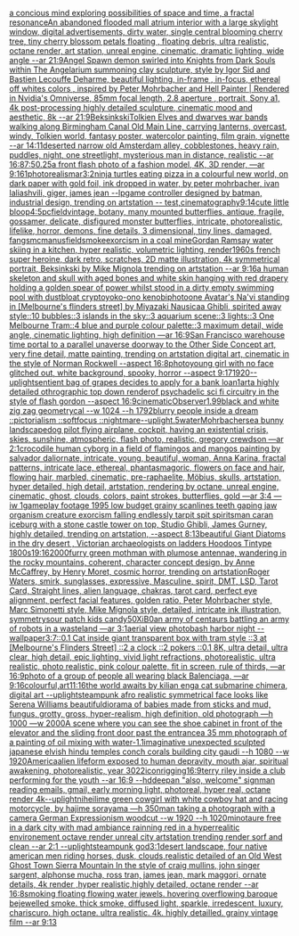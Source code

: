 [a concious mind exploring possibilities of space and time, a fractal resonance](https://www.ebank.nz/aiartgenerator?category=a%20concious%20mind%20exploring%20possibilities%20of%20space%20and%20time%2C%20a%20fractal%20resonance)[An abandoned flooded mall atrium interior with a large skylight window, digital advertisements, dirty water, single central blooming cherry tree, tiny cherry blossom petals floating , floating debris, ultra realistic, octane render, art station, unreal engine, cinematic, dramatic lighting, wide angle --ar 21:9](https://www.ebank.nz/aiartgenerator?category=An%20abandoned%20flooded%20mall%20atrium%20interior%20with%20a%20large%20skylight%20window%2C%20digital%20advertisements%2C%20dirty%20water%2C%20single%20central%20blooming%20cherry%20tree%2C%20tiny%20cherry%20blossom%20petals%20floating%20%2C%20floating%20debris%2C%20ultra%20realistic%2C%20octane%20render%2C%20art%20station%2C%20unreal%20engine%2C%20cinematic%2C%20dramatic%20lighting%2C%20wide%20angle%20--ar%2021%3A9)[Angel Spawn demon swirled into Knights from Dark Souls within The Angelarium summoning clay sculpture, style by Igor Sid and Bastien Lecouffe Deharme, beautiful lighting, in-frame , in-focus, ethereal off whites colors , inspired by Peter Mohrbacher and Hell Painter | Rendered in Nvidia's Omniverse, 85mm focal length, 2.8 aperture , portrait, Sony a1, 4k post-processing highly detailed sculpture, cinematic mood and aesthetic, 8k --ar 21:9](https://www.ebank.nz/aiartgenerator?category=Angel%20Spawn%20demon%20swirled%20into%20Knights%20from%20Dark%20Souls%20within%20The%20Angelarium%20summoning%20clay%20sculpture%2C%20style%20by%20Igor%20Sid%20and%20Bastien%20Lecouffe%20Deharme%2C%20beautiful%20lighting%2C%20in-frame%20%2C%20in-focus%2C%20ethereal%20off%20whites%20colors%20%2C%20inspired%20by%20Peter%20Mohrbacher%20and%20Hell%20Painter%20%7C%20Rendered%20in%20Nvidia%27s%20Omniverse%2C%2085mm%20focal%20length%2C%202.8%20aperture%20%2C%20portrait%2C%20Sony%20a1%2C%204k%20post-processing%20highly%20detailed%20sculpture%2C%20cinematic%20mood%20and%20aesthetic%2C%208k%20--ar%2021%3A9)[Beksinkski](https://www.ebank.nz/aiartgenerator?category=Beksinkski)[Tolkien Elves and dwarves war bands walking along Birmingham Canal Old Main Line, carrying lanterns, overcast, windy, Tolkien world, fantasy poster, watercolor painting, film grain, vignette --ar 14:11](https://www.ebank.nz/aiartgenerator?category=Tolkien%20Elves%20and%20dwarves%20war%20bands%20walking%20along%20Birmingham%20Canal%20Old%20Main%20Line%2C%20carrying%20lanterns%2C%20overcast%2C%20windy%2C%20Tolkien%20world%2C%20fantasy%20poster%2C%20watercolor%20painting%2C%20film%20grain%2C%20vignette%20--ar%2014%3A11)[deserted narrow old Amsterdam alley, cobblestones, heavy rain, puddles, night, one streetlight, mysterious man in distance, realistic --ar 16:8](https://www.ebank.nz/aiartgenerator?category=deserted%20narrow%20old%20Amsterdam%20alley%2C%20cobblestones%2C%20heavy%20rain%2C%20puddles%2C%20night%2C%20one%20streetlight%2C%20mysterious%20man%20in%20distance%2C%20realistic%20--ar%2016%3A8)[7:5](https://www.ebank.nz/aiartgenerator?category=7%3A5)[0.25](https://www.ebank.nz/aiartgenerator?category=0.25)[a front flash photo of a fashion model, 4K, 3D render, —ar 9:16](https://www.ebank.nz/aiartgenerator?category=a%20front%20flash%20photo%20of%20a%20fashion%20model%2C%204K%2C%203D%20render%2C%20%E2%80%94ar%209%3A16)[1](https://www.ebank.nz/aiartgenerator?category=1)[photorealism](https://www.ebank.nz/aiartgenerator?category=photorealism)[ar3:2](https://www.ebank.nz/aiartgenerator?category=ar3%3A2)[ninja turtles eating pizza in a colourful new world, on dark paper with gold foil, ink dropped in water, by peter mohrbacher, ivan laliashvili, giger, james jean --lp](https://www.ebank.nz/aiartgenerator?category=ninja%20turtles%20eating%20pizza%20in%20a%20colourful%20new%20world%2C%20on%20dark%20paper%20with%20gold%20foil%2C%20ink%20dropped%20in%20water%2C%20by%20peter%20mohrbacher%2C%20ivan%20laliashvili%2C%20giger%2C%20james%20jean%20--lp)[game controller designed by batman, industrial design, trending on artstation -- test](https://www.ebank.nz/aiartgenerator?category=game%20controller%20designed%20by%20batman%2C%20industrial%20design%2C%20trending%20on%20artstation%20--%20test)[,cinematography](https://www.ebank.nz/aiartgenerator?category=%2Ccinematography)[9:14](https://www.ebank.nz/aiartgenerator?category=9%3A14)[cute little bloop](https://www.ebank.nz/aiartgenerator?category=cute%20little%20bloop)[4:5](https://www.ebank.nz/aiartgenerator?category=4%3A5)[pc](https://www.ebank.nz/aiartgenerator?category=pc)[field](https://www.ebank.nz/aiartgenerator?category=field)[vintage, botany, many mounted butterflies, antique, fragile, gossamer, delicate, disfigured monster butterflies, intricate, photorealistic, lifelike, horror, demons, fine details, 3 dimensional, tiny lines, damaged, fangs](https://www.ebank.nz/aiartgenerator?category=vintage%2C%20botany%2C%20many%20mounted%20butterflies%2C%20antique%2C%20fragile%2C%20gossamer%2C%20delicate%2C%20disfigured%20monster%20butterflies%2C%20intricate%2C%20photorealistic%2C%20lifelike%2C%20horror%2C%20demons%2C%20fine%20details%2C%203%20dimensional%2C%20tiny%20lines%2C%20damaged%2C%20fangs)[mcmanus](https://www.ebank.nz/aiartgenerator?category=mcmanus)[field](https://www.ebank.nz/aiartgenerator?category=field)[smoke](https://www.ebank.nz/aiartgenerator?category=smoke)[exorcism in a coal mine](https://www.ebank.nz/aiartgenerator?category=exorcism%20in%20a%20coal%20mine)[Gordan Ramsay water skiing in a kitchen, hyper realistic, volumetric lighting, render](https://www.ebank.nz/aiartgenerator?category=Gordan%20Ramsay%20water%20skiing%20in%20a%20kitchen%2C%20hyper%20realistic%2C%20volumetric%20lighting%2C%20render)[1960s french super heroine, dark retro, scratches, 2D matte illustration, 4k symmetrical portrait, Beksinkski by Mike Mignola trending on artstation --ar 9:16](https://www.ebank.nz/aiartgenerator?category=1960s%20french%20super%20heroine%2C%20dark%20retro%2C%20scratches%2C%202D%20matte%20illustration%2C%204k%20symmetrical%20portrait%2C%20Beksinkski%20by%20Mike%20Mignola%20trending%20on%20artstation%20--ar%209%3A16)[a  human skeleton and skull with aged bones and white skin hanging with red drapery holding a golden spear of power whilst stood in a dirty empty swimming pool with dust](https://www.ebank.nz/aiartgenerator?category=a%20%20human%20skeleton%20and%20skull%20with%20aged%20bones%20and%20white%20skin%20hanging%20with%20red%20drapery%20holding%20a%20golden%20spear%20of%20power%20whilst%20stood%20in%20a%20dirty%20empty%20swimming%20pool%20with%20dust)[bloat crypto](https://www.ebank.nz/aiartgenerator?category=bloat%20crypto)[yoko-ono kenobi](https://www.ebank.nz/aiartgenerator?category=yoko-ono%20kenobi)[photo](https://www.ebank.nz/aiartgenerator?category=photo)[one Avatar's Na'vi standing in [Melbourne's flinders street] by Miyazaki Nausicaa Ghibli, spirited away style::10 bubbles::3 islands in the sky::3 aquarium scene::3 lights::3 One Melbourne Tram::4 blue and purple colour palette::3 maximum detail, wide angle, cinematic lighting, high definition —ar 16:9](https://www.ebank.nz/aiartgenerator?category=one%20Avatar%27s%20Na%27vi%20standing%20in%20%5BMelbourne%27s%20flinders%20street%5D%20by%20Miyazaki%20Nausicaa%20Ghibli%2C%20spirited%20away%20style%3A%3A10%20bubbles%3A%3A3%20islands%20in%20the%20sky%3A%3A3%20aquarium%20scene%3A%3A3%20lights%3A%3A3%20One%20Melbourne%20Tram%3A%3A4%20blue%20and%20purple%20colour%20palette%3A%3A3%20maximum%20detail%2C%20wide%20angle%2C%20cinematic%20lighting%2C%20high%20definition%20%E2%80%94ar%2016%3A9)[San Francisco warehouse time portal to a parallel unaverse doorway to the Other Side Concept art, very fine detail, matte painting, trending on artstation digital art, cinematic in the style of Norman Rockwell  --aspect 16:8](https://www.ebank.nz/aiartgenerator?category=San%20Francisco%20warehouse%20time%20portal%20to%20a%20parallel%20unaverse%20doorway%20to%20the%20Other%20Side%20Concept%20art%2C%20very%20fine%20detail%2C%20matte%20painting%2C%20trending%20on%20artstation%20digital%20art%2C%20cinematic%20in%20the%20style%20of%20Norman%20Rockwell%20%20--aspect%2016%3A8)[photo](https://www.ebank.nz/aiartgenerator?category=photo)[young girl with no face glitched out, white background, spooky, horror --aspect 9:17](https://www.ebank.nz/aiartgenerator?category=young%20girl%20with%20no%20face%20glitched%20out%2C%20white%20background%2C%20spooky%2C%20horror%20--aspect%209%3A17)[1920](https://www.ebank.nz/aiartgenerator?category=1920)[--uplight](https://www.ebank.nz/aiartgenerator?category=--uplight)[sentient bag of grapes decides to apply for a bank loan](https://www.ebank.nz/aiartgenerator?category=sentient%20bag%20of%20grapes%20decides%20to%20apply%20for%20a%20bank%20loan)[1](https://www.ebank.nz/aiartgenerator?category=1)[art](https://www.ebank.nz/aiartgenerator?category=art)[a highly detailed othrographic top down renderof psychadelic sci fi circuitry in the style of flash gordon --aspect 16:9](https://www.ebank.nz/aiartgenerator?category=a%20highly%20detailed%20othrographic%20top%20down%20renderof%20psychadelic%20sci%20fi%20circuitry%20in%20the%20style%20of%20flash%20gordon%20--aspect%2016%3A9)[cinematic](https://www.ebank.nz/aiartgenerator?category=cinematic)[Observer](https://www.ebank.nz/aiartgenerator?category=Observer)[1.99](https://www.ebank.nz/aiartgenerator?category=1.99)[black and white zig zag  geometrycal --w 1024 --h 1792](https://www.ebank.nz/aiartgenerator?category=black%20and%20white%20zig%20zag%20%20geometrycal%20--w%201024%20--h%201792)[blurry people inside a dream ::pictorialism ::softfocus ::nightmare](https://www.ebank.nz/aiartgenerator?category=blurry%20people%20inside%20a%20dream%20%3A%3Apictorialism%20%3A%3Asoftfocus%20%3A%3Anightmare)[--uplight](https://www.ebank.nz/aiartgenerator?category=--uplight)[.5](https://www.ebank.nz/aiartgenerator?category=.5)[water](https://www.ebank.nz/aiartgenerator?category=water)[Mohrbacher](https://www.ebank.nz/aiartgenerator?category=Mohrbacher)[sea bunny landscape](https://www.ebank.nz/aiartgenerator?category=sea%20bunny%20landscape)[dog pilot flying airplane, cockpit, having an existential crisis, skies, sunshine, atmospheric, flash photo, realistic, gregory crewdson —ar 2:1](https://www.ebank.nz/aiartgenerator?category=dog%20pilot%20flying%20airplane%2C%20cockpit%2C%20having%20an%20existential%20crisis%2C%20skies%2C%20sunshine%2C%20atmospheric%2C%20flash%20photo%2C%20realistic%2C%20gregory%20crewdson%20%E2%80%94ar%202%3A1)[crocodile human cyborg in a field of flamingos and mangos painting by salvador dali](https://www.ebank.nz/aiartgenerator?category=crocodile%20human%20cyborg%20in%20a%20field%20of%20flamingos%20and%20mangos%20painting%20by%20salvador%20dali)[ornate, intricate, young, beautiful, woman, Anna Karina, fractal patterns, intricate lace, ethereal, phantasmagoric, flowers on face and hair, flowing hair, marbled, cinematic, pre-raphaelite, Möbius, skulls, artstation, hyper detailed, high detail, artstation, rendering by octane, unreal engine, cinematic, ghost, clouds, colors, paint strokes, butterflies, gold —ar 3:4 —iw 1](https://www.ebank.nz/aiartgenerator?category=ornate%2C%20intricate%2C%20young%2C%20beautiful%2C%20woman%2C%20Anna%20Karina%2C%20fractal%20patterns%2C%20intricate%20lace%2C%20ethereal%2C%20phantasmagoric%2C%20flowers%20on%20face%20and%20hair%2C%20flowing%20hair%2C%20marbled%2C%20cinematic%2C%20pre-raphaelite%2C%20M%C3%B6bius%2C%20skulls%2C%20artstation%2C%20hyper%20detailed%2C%20high%20detail%2C%20artstation%2C%20rendering%20by%20octane%2C%20unreal%20engine%2C%20cinematic%2C%20ghost%2C%20clouds%2C%20colors%2C%20paint%20strokes%2C%20butterflies%2C%20gold%20%E2%80%94ar%203%3A4%20%E2%80%94iw%201)[gameplay footage 1995 low budget grainy scanlines teeth gaping jaw organism creature exorcism falling endlessly tarpit spit spirits](https://www.ebank.nz/aiartgenerator?category=gameplay%20footage%201995%20low%20budget%20grainy%20scanlines%20teeth%20gaping%20jaw%20organism%20creature%20exorcism%20falling%20endlessly%20tarpit%20spit%20spirits)[man car](https://www.ebank.nz/aiartgenerator?category=man%20car)[an iceburg with a stone castle tower on top, Studio Ghibli, James Gurney, highly detailed, trending on artstation, --aspect 8:13](https://www.ebank.nz/aiartgenerator?category=an%20iceburg%20with%20a%20stone%20castle%20tower%20on%20top%2C%20Studio%20Ghibli%2C%20James%20Gurney%2C%20highly%20detailed%2C%20trending%20on%20artstation%2C%20--aspect%208%3A13)[beautiful Giant Diatoms in the dry desert , Victorian archaeologists on ladders Hoodoos Tintype 1800s](https://www.ebank.nz/aiartgenerator?category=beautiful%20Giant%20Diatoms%20in%20the%20dry%20desert%20%2C%20Victorian%20archaeologists%20on%20ladders%20Hoodoos%20Tintype%201800s)[1](https://www.ebank.nz/aiartgenerator?category=1)[9:16](https://www.ebank.nz/aiartgenerator?category=9%3A16)[2000](https://www.ebank.nz/aiartgenerator?category=2000)[furry green mothman with plumose antennae, wandering in the rocky mountains, coherent, character concept design, by Anne McCaffrey, by Henry Moret, cosmic horror, trending on artstation](https://www.ebank.nz/aiartgenerator?category=furry%20green%20mothman%20with%20plumose%20antennae%2C%20wandering%20in%20the%20rocky%20mountains%2C%20coherent%2C%20character%20concept%20design%2C%20by%20Anne%20McCaffrey%2C%20by%20Henry%20Moret%2C%20cosmic%20horror%2C%20trending%20on%20artstation)[Roger Waters, smirk, sunglasses, expressive, Masculine, spirit, DMT, LSD, Tarot Card, Straight lines, alien language, chakras, tarot card, perfect eye alignment, perfect facial features, golden ratio, Peter Mohrbacher style, Marc Simonetti style, Mike Mignola style, detailed, intricate ink illustration, symmetry](https://www.ebank.nz/aiartgenerator?category=Roger%20Waters%2C%20smirk%2C%20sunglasses%2C%20expressive%2C%20Masculine%2C%20spirit%2C%20DMT%2C%20LSD%2C%20Tarot%20Card%2C%20Straight%20lines%2C%20alien%20language%2C%20chakras%2C%20tarot%20card%2C%20perfect%20eye%20alignment%2C%20perfect%20facial%20features%2C%20golden%20ratio%2C%20Peter%20Mohrbacher%20style%2C%20Marc%20Simonetti%20style%2C%20Mike%20Mignola%20style%2C%20detailed%2C%20intricate%20ink%20illustration%2C%20symmetry)[sour patch kids candy](https://www.ebank.nz/aiartgenerator?category=sour%20patch%20kids%20candy)[5](https://www.ebank.nz/aiartgenerator?category=5)[0XiB0](https://www.ebank.nz/aiartgenerator?category=0XiB0)[an army of centaurs battling an army of robots in a wasteland —ar 3:1](https://www.ebank.nz/aiartgenerator?category=an%20army%20of%20centaurs%20battling%20an%20army%20of%20robots%20in%20a%20wasteland%20%E2%80%94ar%203%3A1)[aerial view photobash harbor night --wallpaper](https://www.ebank.nz/aiartgenerator?category=aerial%20view%20photobash%20harbor%20night%20--wallpaper)[3:7](https://www.ebank.nz/aiartgenerator?category=3%3A7)[::0.1 Cat inside giant transparent box with tram style ::3 at [Melbourne's Flinders Street] ::2 a clock ::2 pokers ::0.1 8K, ultra detail, ultra clear, high detail, epic lighting, vivid light refractions, photorealistic, ultra realistic, photo realistic, pink colour palette, fit in screen, rule of thirds, —ar 16:9](https://www.ebank.nz/aiartgenerator?category=%3A%3A0.1%20Cat%20inside%20giant%20transparent%20box%20with%20tram%20style%20%3A%3A3%20at%20%5BMelbourne%27s%20Flinders%20Street%5D%20%3A%3A2%20a%20clock%20%3A%3A2%20pokers%20%3A%3A0.1%208K%2C%20ultra%20detail%2C%20ultra%20clear%2C%20high%20detail%2C%20epic%20lighting%2C%20vivid%20light%20refractions%2C%20photorealistic%2C%20ultra%20realistic%2C%20photo%20realistic%2C%20pink%20colour%20palette%2C%20fit%20in%20screen%2C%20rule%20of%20thirds%2C%20%E2%80%94ar%2016%3A9)[photo of a group of people all wearing black Balenciaga, —ar 9:16](https://www.ebank.nz/aiartgenerator?category=photo%20of%20a%20group%20of%20people%20all%20wearing%20black%20Balenciaga%2C%20%E2%80%94ar%209%3A16)[colourful,](https://www.ebank.nz/aiartgenerator?category=colourful%2C)[art](https://www.ebank.nz/aiartgenerator?category=art)[11:16](https://www.ebank.nz/aiartgenerator?category=11%3A16)[the world awaits by kilian eng](https://www.ebank.nz/aiartgenerator?category=the%20world%20awaits%20by%20kilian%20eng)[a cat submarine chimera, digital art --uplight](https://www.ebank.nz/aiartgenerator?category=a%20cat%20submarine%20chimera%2C%20digital%20art%20--uplight)[steampunk afro realistic symmetrical face looks like Serena Williams beautiful](https://www.ebank.nz/aiartgenerator?category=steampunk%20afro%20realistic%20symmetrical%20face%20looks%20like%20Serena%20Williams%20beautiful)[diorama of babies made from sticks and mud, fungus, grotty, gross, hyper-realism, high definition, old photograph —h 1000 —w 2000](https://www.ebank.nz/aiartgenerator?category=diorama%20of%20babies%20made%20from%20sticks%20and%20mud%2C%20fungus%2C%20grotty%2C%20gross%2C%20hyper-realism%2C%20high%20definition%2C%20old%20photograph%20%E2%80%94h%201000%20%E2%80%94w%202000)[A scene where you can see the shoe cabinet in front of the elevator and the sliding front door past the entrance](https://www.ebank.nz/aiartgenerator?category=A%20scene%20where%20you%20can%20see%20the%20shoe%20cabinet%20in%20front%20of%20the%20elevator%20and%20the%20sliding%20front%20door%20past%20the%20entrance)[a 35 mm photograph of a painting of oil mixing with water](https://www.ebank.nz/aiartgenerator?category=a%2035%20mm%20photograph%20of%20a%20painting%20of%20oil%20mixing%20with%20water)[-1.1](https://www.ebank.nz/aiartgenerator?category=-1.1)[imaginative unexpected sculpted japanese elvish hindu temples conch corals building city gaudi --h 1080 --w 1920](https://www.ebank.nz/aiartgenerator?category=imaginative%20unexpected%20sculpted%20japanese%20elvish%20hindu%20temples%20conch%20corals%20building%20city%20gaudi%20--h%201080%20--w%201920)[America](https://www.ebank.nz/aiartgenerator?category=America)[alien lifeform exposed to human depravity, mouth ajar, spiritual awakening, photorealistic, year 3022](https://www.ebank.nz/aiartgenerator?category=alien%20lifeform%20exposed%20to%20human%20depravity%2C%20mouth%20ajar%2C%20spiritual%20awakening%2C%20photorealistic%2C%20year%203022)[icon](https://www.ebank.nz/aiartgenerator?category=icon)[rigging](https://www.ebank.nz/aiartgenerator?category=rigging)[16:9](https://www.ebank.nz/aiartgenerator?category=16%3A9)[terry riley inside a club performing for the youth --ar 16:9 --hd](https://www.ebank.nz/aiartgenerator?category=terry%20riley%20inside%20a%20club%20performing%20for%20the%20youth%20--ar%2016%3A9%20--hd)[deep](https://www.ebank.nz/aiartgenerator?category=deep)[an "also, welcome" sign](https://www.ebank.nz/aiartgenerator?category=an%20%22also%2C%20welcome%22%20sign)[man reading emails, gmail, early morning light, photoreal, hyper real, octane render 4k](https://www.ebank.nz/aiartgenerator?category=man%20reading%20emails%2C%20gmail%2C%20early%20morning%20light%2C%20photoreal%2C%20hyper%20real%2C%20octane%20render%204k)[--uplight](https://www.ebank.nz/aiartgenerator?category=--uplight)[nihei](https://www.ebank.nz/aiartgenerator?category=nihei)[lime green cowgirl with white cowboy hat and racing motorcycle, by hajime sorayama —h 350](https://www.ebank.nz/aiartgenerator?category=lime%20green%20cowgirl%20with%20white%20cowboy%20hat%20and%20racing%20motorcycle%2C%20by%20hajime%20sorayama%20%E2%80%94h%20350)[man taking a photograph with a camera German Expressionism woodcut --w 1920 --h 1020](https://www.ebank.nz/aiartgenerator?category=man%20taking%20a%20photograph%20with%20a%20camera%20German%20Expressionism%20woodcut%20--w%201920%20--h%201020)[minotaure free in a dark city with mad ambiance rainning red in a hyperrealitic environement octave render unreal city artstation trending render sorf and clean --ar 2:1 --uplight](https://www.ebank.nz/aiartgenerator?category=minotaure%20free%20in%20a%20dark%20city%20with%20mad%20ambiance%20rainning%20red%20in%20a%20hyperrealitic%20environement%20octave%20render%20unreal%20city%20artstation%20trending%20render%20sorf%20and%20clean%20--ar%202%3A1%20--uplight)[steampunk god](https://www.ebank.nz/aiartgenerator?category=steampunk%20god)[3:1](https://www.ebank.nz/aiartgenerator?category=3%3A1)[desert landscape, four native american men riding horses, dusk, clouds,realistic detailed of an Old West Ghost Town Sierra Mountain   In the style of craig mullins, john singer sargent, alphonse mucha, ross tran, james jean, mark maggori, ornate details, 4k render ,hyper realistic,highly detailed, octane render --ar 16:8](https://www.ebank.nz/aiartgenerator?category=desert%20landscape%2C%20four%20native%20american%20men%20riding%20horses%2C%20dusk%2C%20clouds%2Crealistic%20detailed%20of%20an%20Old%20West%20Ghost%20Town%20Sierra%20Mountain%20%20%20In%20the%20style%20of%20craig%20mullins%2C%20john%20singer%20sargent%2C%20alphonse%20mucha%2C%20ross%20tran%2C%20james%20jean%2C%20mark%20maggori%2C%20ornate%20details%2C%204k%20render%20%2Chyper%20realistic%2Chighly%20detailed%2C%20octane%20render%20--ar%2016%3A8)[smoking floating flowing water jewels. hovering overflowing baroque bejewelled smoke. thick smoke, diffused light, sparkle, irredescent, luxury, chariscuro. high octane. ultra realistic. 4k. highly detailled. grainy vintage film --ar 9:13](https://www.ebank.nz/aiartgenerator?category=smoking%20floating%20flowing%20water%20jewels.%20hovering%20overflowing%20baroque%20bejewelled%20smoke.%20thick%20smoke%2C%20diffused%20light%2C%20sparkle%2C%20irredescent%2C%20luxury%2C%20chariscuro.%20high%20octane.%20ultra%20realistic.%204k.%20highly%20detailled.%20grainy%20vintage%20film%20--ar%209%3A13)
